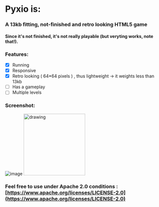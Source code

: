 # Pyxio is:
### A 13kb fitting, not-finished and **retro** looking **HTML5** **game**

#### Since it's not finished, it's not really playable (but veryting works, note that!).

### Features:

- [x] Running
- [x] Responsive
- [x] Retro looking ( 64*64 pixels ) , thus lightweight -> it weights less than 13kb 
- [ ] Has a gameplay
- [ ] Multiple levels

### Screenshot:

![image](https://github.com/Manerr/Pyxio/assets/56446246/07685ffd-aa08-461b-892b-b4604c9ae601)
<img src="https://github.com/Manerr/Pyxio/assets/56446246/07685ffd-aa08-461b-892b-b4604c9ae601" alt="drawing" width="200"/>


### Feel free to use under Apache 2.0 conditions : [https://www.apache.org/licenses/LICENSE-2.0](https://www.apache.org/licenses/LICENSE-2.0) 
